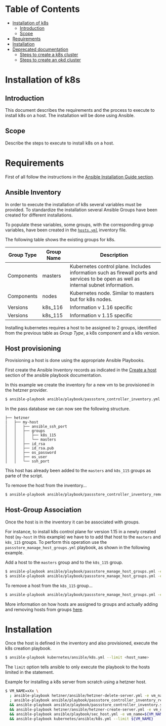 # Table of Contents

   * [Installation of k8s](#installation-of-k8s)
      * [Introduction](#introduction)
      * [Scope](#scope)
   * [Requirements](#requirements)
   * [Installation](#installation)
   * [Deprecated documentation](#deprecated-documentation)
      * [Steps to create a k8s cluster](#steps-to-create-a-k8s-cluster)
      * [Steps to create an okd cluster](#steps-to-create-an-okd-cluster)

# Installation of k8s

## Introduction

This document describes the requirements and the process to execute to install k8s on a host. The installation will be done using Ansible.

## Scope

Describe the steps to execute to install k8s on a host.

# Requirements

First of all follow the instructions in the [Ansible Installation Guide section](../ansible/playbook/README.md#installation-guide).

## Ansible Inventory

In order to execute the installation of k8s several variables must be provided. To standardize the installation several Ansible Groups have been created for different installations.

To populate these variables, some groups, with the corresponding group variables, have been created in the [`hosts.yml`](../ansible/inventory/hosts.yml) inventory file.

The following table shows the existing groups for k8s.

| Group Type| Group Name | Description |
| --- | --- | --- |
| Components | masters | Kubernetes control plane. Includes information such as firewall ports and services to be open as well as internal subnet information. |
| Components | nodes | Kubernetes node. Similar to masters but for k8s nodes. |
| Versions | k8s_116 | Information v 1.16 specific |
| Versions | k8s_115 | Information v 1.15 specific |

Installing kubernetes requires a host to be assigned to 2 groups, identified from the previous table as *Group Type*, a k8s component and a k8s version.

## Host provisioning

Provisioning a host is done using the appropriate Ansible Playbooks. 

First create the Ansible Inventory records as indicated in the [Create a host](../ansible/playbook/README.md#create-a-host) section of the ansible playbook documentation.

In this example we create the inventory for a new vm to be provisioned in the hetzner provider.

```bash
$ ansible-playbook ansible/playbook/passstore_controller_inventory.yml -e vm_name=my-host -e pass_provider=hetzner -e k8s_type=masters -e k8s_version=115 --tags create
``` 

In the pass database we can now see the following structure.

```
├── hetzner
|   ├── my-host
│   │   ├── ansible_ssh_port
│   │   ├── groups
│   │   │   ├── k8s_115
│   │   │   └── masters
│   │   ├── id_rsa
│   │   ├── id_rsa.pub
│   │   ├── os_password
│   │   ├── os_user
│   │   └── ssh_port
```

This host has already been added to the `masters` and `k8s_115` groups as parte of the script.

To remove the host from the inventory...

```bash
$ ansible-playbook ansible/playbook/passstore_controller_inventory_remove.yml -e vm_name=my-host -e pass_provider=hetzner
``` 

## Host-Group Association

Once the host is in the inventory it can be associated with groups.
 
For instance, to install k8s control plane for version 1.15 in a newly created host (`my-host` in this example) we have to to add that host to the `masters` and `k8s_115` groups. 
To perform this operation use the `passstore_manage_host_groups.yml` playbook, as shown in the following example.

Add a host to the `masters` group and to the `k8s_115` group.

```bash
$ ansible-playbook ansible/playbook/passstore_manage_host_groups.yml -e operation=add -e group_name=masters -e vm_name=my-host
$ ansible-playbook ansible/playbook/passstore_manage_host_groups.yml -e operation=add -e group_name=k8s_115 -e vm_name=my-host
``` 

To remove a host from the `k8s_115` group...

```bash
$ ansible-playbook ansible/playbook/passstore_manage_host_groups.yml -e operation=remove -e group_name=k8s_115 -e vm_name=my-host
``` 

More information on how hosts are assigned to groups and actually adding and removing hosts from groups [here](../ansible/playbook/README.md#groups).

# Installation

Once the host is defined in the inventory and also provisioned, execute the k8s creation playbook.

```bash
$ ansible-playbook kubernetes/ansible/k8s.yml --limit <host_name>
```  

The `limit` option tells ansible to only execute the playbook to the hosts limited in the statement.

Example for installing a k8s server from scratch using a hetzner host.
 
```bash
$ VM_NAME=xXx \
  ; ansible-playbook hetzner/ansible/hetzner-delete-server.yml -e vm_name=${VM_NAME} -e hetzner_context_name=snowdrop \
  ; ansible-playbook ansible/playbook/passstore_controller_inventory_remove.yml -e vm_name=${VM_NAME} -e pass_provider=hetzner \
  && ansible-playbook ansible/playbook/passstore_controller_inventory.yml -e vm_name=${VM_NAME} -e pass_provider=hetzner -e k8s_type=masters -e k8s_version=115 --tags create \
  && ansible-playbook hetzner/ansible/hetzner-create-server.yml -e vm_name=${VM_NAME} -e salt_text=$( gpg --gen-random --armor 1 20) -e hetzner_context_name=snowdrop \
  && ansible-playbook ansible/playbook/sec_host.yml -e vm_name=${VM_NAME} -e provider=hetzner \
  && ansible-playbook kubernetes/ansible/k8s.yml --limit ${VM_NAME}
```

